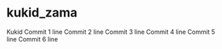 # kukid_zama
Kukid
Commit 1 line
Commit 2 line
Commit 3 line
Commit 4 line
Commit 5 line
Commit 6 line
